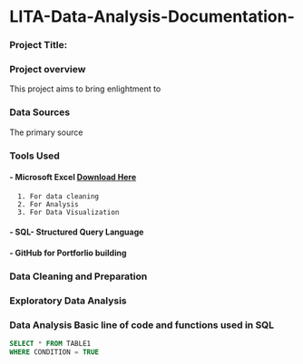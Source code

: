 # LITA-Data-Analysis-Documentation-

### Project Title: 

### Project overview
This project aims to bring enlightment to

### Data Sources
The primary source 

### Tools Used
#### - Microsoft Excel [Download Here](https://www.microsoft.com)
      1. For data cleaning
      2. For Analysis
      3. For Data Visualization 
#### - SQL- Structured Query Language 
#### - GitHub for Portforlio building 

### Data Cleaning and Preparation

### Exploratory Data Analysis

### Data Analysis Basic line of code and functions used in SQL

```SQL
SELECT * FROM TABLE1
WHERE CONDITION = TRUE
```
